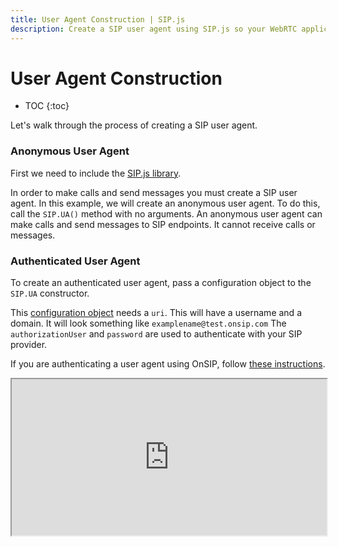 ```yaml
---
title: User Agent Construction | SIP.js
description: Create a SIP user agent using SIP.js so your WebRTC application can send and receive calls and messages.
---
```


# User Agent Construction

* TOC
{:toc}

Let's walk through the process of creating a SIP user agent.


### Anonymous User Agent

First we need to include the [SIP.js library](/download/).  

In order to make calls and send messages you must create a SIP user agent.  In this example, we will create an anonymous user agent.  To do this, call the `SIP.UA()` method with no arguments.  An anonymous user agent can make calls and send messages to SIP endpoints.  It cannot receive calls or messages.



### Authenticated User Agent

To create an authenticated user agent, pass a configuration object to the `SIP.UA` constructor. 

This [configuration object](/api/0.6.0/ua_configuration_parameters/) needs a `uri`.  This will have a username and a domain.  It will look something like `examplename@test.onsip.com` The `authorizationUser` and `password` are used to authenticate with your SIP provider.  

If you are authenticating a user agent using OnSIP, follow [these instructions](http://developer.onsip.com/guides/platform/sip-ua-authentication/).

<iframe
  style="width: 100%; height: 250px"
  src="http://jsfiddle.net/V6WMY/3/embedded/js,result/">
</iframe>
